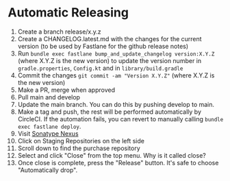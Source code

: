 Automatic Releasing
=========
 1. Create a branch release/x.y.z
 1. Create a CHANGELOG.latest.md with the changes for the current version (to be used by Fastlane for the github release notes)
 1. Run `bundle exec fastlane bump_and_update_changelog version:X.Y.Z` (where X.Y.Z is the new version) to update the version number in `gradle.properties`, `Config.kt` and in `library/build.gradle`
 1. Commit the changes `git commit -am "Version X.Y.Z"` (where X.Y.Z is the new version)
 1. Make a PR, merge when approved
 1. Pull main and develop
 1. Update the main branch. You can do this by pushing develop to main.
 1. Make a tag and push, the rest will be performed automatically by CircleCI. If the automation fails, you can revert
 to manually calling `bundle exec fastlane deploy`.
 1. Visit [Sonatype Nexus](https://oss.sonatype.org/)
 1. Click on Staging Repositories on the left side
 1. Scroll down to find the purchase repository
 1. Select and click "Close" from the top menu. Why is it called close?
 1. Once close is complete, press the "Release" button. It's safe to choose "Automatically drop".
